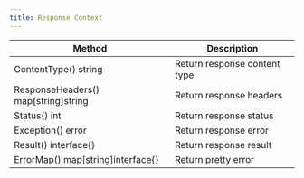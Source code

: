 ```yaml
---
title: Response Context
---
```


| Method                              | Description                  |
| ----------------------------------- | ---------------------------- |
| ContentType() string                | Return response content type |
| ResponseHeaders() map[string]string | Return response headers      |
| Status() int                        | Return response status       |
| Exception() error                   | Return response error        |
| Result() interface{}                | Return response result       |
| ErrorMap() map[string]interface{}   | Return pretty error          |
